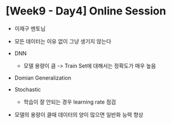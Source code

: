 # [Week9 - Day4] Online Session
  - 이재구 멘토님

- 모든 데이터는 이유 없이 그냥 생기지 않는다
- DNN
  - 모델 용량이 큼 -> Train Set에 대해서는 정확도가 매우 높음

- Domian Generalization

- Stochastic
  - 학습이 잘 안되는 경우 learning rate 점검

- 모델의 용량이 클때 데이터의 양이 많으면 일반화 능력 향상